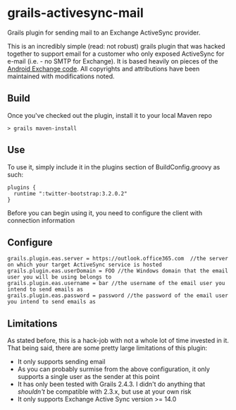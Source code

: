 grails-activesync-mail
======================

Grails plugin for sending mail to an Exchange ActiveSync provider.

This is an incredibly simple (read: not robust) grails plugin that was hacked together to support email for a customer who only exposed ActiveSync for e-mail (i.e. - no SMTP for Exchange). It is based heavily on pieces of the [Android Exchange code](https://android.googlesource.com/platform/packages/apps/Exchange/). All copyrights and attributions have been maintained with modifications noted.

Build
--------
Once you've checked out the plugin, install it to your local Maven repo

```
> grails maven-install
```

Use
--------
To use it, simply include it in the plugins section of BuildConfig.groovy as such:

```
plugins {
  runtime ":twitter-bootstrap:3.2.0.2"
}
```

Before you can begin using it, you need to configure the client with connection information

Configure
---------

```
grails.plugin.eas.server = https://outlook.office365.com  //the server on which your target ActiveSync service is hosted
grails.plugin.eas.userDomain = FOO //the Windows domain that the email user you will be using belongs to
grails.plugin.eas.username = bar //the username of the email user you intend to send emails as
grails.plugin.eas.password = password //the password of the email user you intend to send emails as
```

Limitations
----------
As stated before, this is a hack-job with not a whole lot of time invested in it. That being said, there are some pretty large limitations of this plugin:

- It only supports sending email
- As you can probably surmise from the above configuration, it only supports a single user as the sender at this point
- It has only been tested with Grails 2.4.3. I didn't do anything that _shouldn't_ be compatible with 2.3.x, but use at your own risk
- It only supports Exchange Active Sync version >= 14.0
